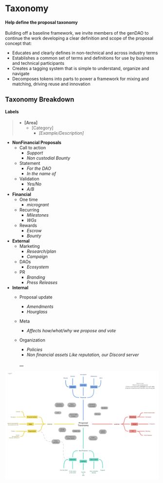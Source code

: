 # Taxonomy

#### Help define the proposal taxonomy

Building off a baseline framework, we invite members of the genDAO to continue the work developing  a clear definition and scope of the proposal concept that:

* Educates and clearly defines in non-technical and across industry terms
* Establishes a common set of terms and definitions for use by business and technical participants
* Creates a tagging system  that is simple to understand, organize and navigate
* Decomposes tokens into parts to power a framework for mixing and matching, driving reuse and innovation

## Taxonomy Breakdown

#### Labels

> * **\[Area\]**
>   * \[Category\]
>     * _\[Example/Description\]_



* **NonFinancial Proposals**
  * Call to action
    * _Support_
    * _Non custodial Bounty_
  * Statement
    * _For the DAO_
    * _In the name of_
  * Validation
    * _Yes/No_
    * _A/B_
* **Financial**
  * One time
    * _microgrant_
  * Recurring
    * _Milestones_
    * _WGs_
  * Rewards
    * _Escrow_
    * _Bounty_
* **External**
  * Marketing
    * _Research/plan_
    * _Campaign_
  * DAOs
    * _Ecosystem_
  * PR
    * _Branding_
    * _Press Releases_
* **Internal**
  * Proposal update
    * _Amendments_
    * _Hourglass_
  * Meta
    * _Affects how/what/why  we propose and vote_
  * Organization

    * _Policies_
    * _Non financial assets Like reputation, our Discord server_

    \_\_

![](../../.gitbook/assets/image%20%283%29.png)

